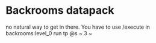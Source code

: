 ﻿# Backrooms datapack

no natural way to get in there. You have to use /execute in backrooms:level_0 run tp @s ~ 3 ~